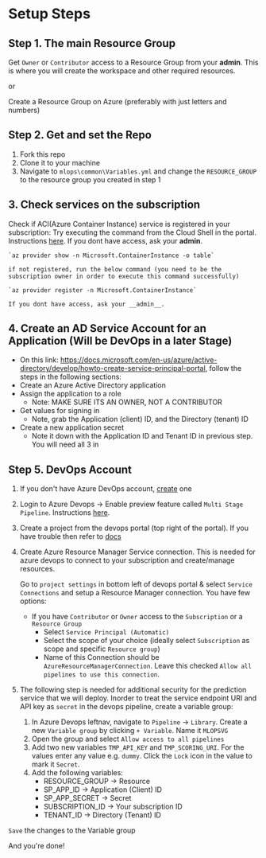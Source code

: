 # Setup Steps
## Step 1. The main Resource Group
Get `Owner` or `Contributor` access to a Resource Group from your __admin__. This is where you will create the workspace and other required resources.

or

Create a Resource Group on Azure (preferably with just letters and numbers)
## Step 2. Get and set the Repo
1. Fork this repo
2. Clone it to your machine
3. Navigate to `mlops\common\Variables.yml` and change the `RESOURCE_GROUP` to the resource group you created in step 1
## 3. Check services on the subscription
Check if ACI(Azure Container Instance) service is registered in your subscription: Try executing the command from the Cloud Shell in the portal. Instructions [here](https://docs.microsoft.com/en-us/azure/cloud-shell/quickstart).
    If you dont have access, ask your __admin__.

    `az provider show -n Microsoft.ContainerInstance -o table`

    if not registered, run the below command (you need to be the subscription owner in order to execute this command successfully)

    `az provider register -n Microsoft.ContainerInstance`
    
    If you dont have access, ask your __admin__.

## 4. Create an AD Service Account for an Application (Will be DevOps in a later Stage)
* On this link: https://docs.microsoft.com/en-us/azure/active-directory/develop/howto-create-service-principal-portal, follow the steps in the following sections: 
* Create an Azure Active Directory application
* Assign the application to a role
    * Note: MAKE SURE ITS AN OWNER, NOT A CONTRIBUTOR
* Get values for signing in
    * Note, grab the Application (client) ID, and the Directory (tenant) ID
* Create a new application secret
    * Note it down with the Application ID and Tenant ID in previous step.  You will need all 3 in 



## Step 5. DevOps Account
1. If you don't have Azure DevOps account, [create](https://dev.azure.com) one

2. Login to Azure Devops -> Enable preview feature called `Multi Stage Pipeline`. Instructions [here](https://docs.microsoft.com/en-us/azure/devops/project/navigation/preview-features?view=azure-devops).
3. Create a project from the devops portal (top right of the portal). If you have trouble then refer to [docs](https://docs.microsoft.com/en-us/azure/devops/organizations/projects/create-project?view=azure-devops)
4. Create Azure Resource Manager Service connection. This is needed for azure devops to connect to your subscription and create/manage resources.

    Go to `project settings` in bottom left of devops portal & select `Service Connections` and setup a Resource Manager connection. You have few options:
    * If you have `Contributor` or `Owner` access to the `Subscription` or a `Resource Group`
        * Select `Service Principal (Automatic)`
        * Select the scope of your choice (ideally select `Subscription` as scope and specific `Resource group`) 
        * Name of this Connection should be `AzureResourceManagerConnection`. Leave this checked `Allow all pipelines to use this connection`.

5. The following step is needed for additional security for the prediction service that we will deploy. Inorder to treat the service endpoint URI and API key as `secret` in the devops pipeline, create a variable group:
    1. In Azure Devops leftnav, navigate to `Pipeline` -> `Library`. Create a new `Variable group` by clicking `+ Variable`. Name it `MLOPSVG`
    2. Open the group and select `Allow access to all pipelines`
    3. Add two new variables `TMP_API_KEY` and `TMP_SCORING_URI`. For the values enter any value e.g. `dummy`. Click the `Lock` icon in the value to mark it `Secret`.
    4. Add the following variables:
        * RESOURCE_GROUP -> Resource 
        * SP_APP_ID -> Application (Client) ID
        * SP_APP_SECRET -> Secret
        * SUBSCRIPTION_ID -> Your subscription ID
        * TENANT_ID -> Directory (Tenant) ID

`Save` the changes to the Variable group


And you're done!